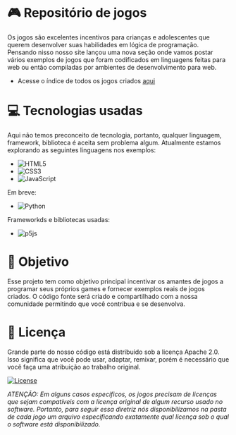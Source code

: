 # 🎮 Repositório de jogos

Os jogos são excelentes incentivos para crianças e adolescentes que querem desenvolver suas habilidades em lógica de programação. Pensando nisso nosso site lançou uma nova seção
onde vamos postar vários exemplos de jogos que foram codificados em linguagens feitas para web ou então compiladas por ambientes de desenvolvimento para web.

- Acesse o índice de todos os jogos criados [aqui](https://www.computersciencemaster.com.br/exemplos-de-jogos/)

# 💻 Tecnologias usadas

Aqui não temos preconceito de tecnologia, portanto, qualquer linguagem, framework, biblioteca é aceita sem problema algum. Atualmente estamos explorando as seguintes linguagens nos exemplos:
- ![HTML5](https://img.shields.io/badge/html5-%23E34F26.svg?style=for-the-badge&logo=html5&logoColor=white)
- ![CSS3](https://img.shields.io/badge/css3-%231572B6.svg?style=for-the-badge&logo=css3&logoColor=white)
- ![JavaScript](https://img.shields.io/badge/javascript-%23323330.svg?style=for-the-badge&logo=javascript&logoColor=%23F7DF1E)

Em breve: 
 
- ![Python](https://img.shields.io/badge/python-3670A0?style=for-the-badge&logo=python&logoColor=ffdd54)

Frameworkds e bibliotecas usadas:

- ![p5js](https://img.shields.io/badge/p5.js-ED225D?style=for-the-badge&logo=p5.js&logoColor=FFFFFF)


# 🎯 Objetivo

Esse projeto tem como objetivo principal incentivar os amantes de jogos a programar seus próprios games e fornecer exemplos reais de jogos criados. O código fonte
será criado e compartilhado com a nossa comunidade permitindo que você contribua e se desenvolva.

# 📄 Licença

Grande parte do nosso código está distribuido sob a licença Apache 2.0. Isso significa que você pode usar, adaptar, remixar, porém é necessário que você faça uma atribuição ao trabalho original. 

[![License](https://img.shields.io/badge/License-Apache%202.0-blue.svg)](https://opensource.org/licenses/Apache-2.0)

_ATENÇÃO: Em alguns casos específicos, os jogos precisam de licenças que sejam compatíveis com a licença original de algum recurso usado no software. Portanto, para seguir essa diretriz nós disponibilizamos na pasta de cada jogo um arquivo especificando exatamente qual licença sob o qual o software está disponibilizado._
